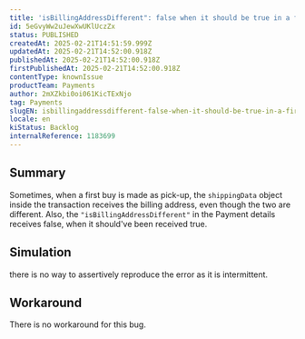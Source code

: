 ```yaml
---
title: 'isBillingAddressDifferent": false when it should be true in a first buy as pick-up point'
id: 5eGvyWw2uJewXwUKlUczZx
status: PUBLISHED
createdAt: 2025-02-21T14:51:59.999Z
updatedAt: 2025-02-21T14:52:00.918Z
publishedAt: 2025-02-21T14:52:00.918Z
firstPublishedAt: 2025-02-21T14:52:00.918Z
contentType: knownIssue
productTeam: Payments
author: 2mXZkbi0oi061KicTExNjo
tag: Payments
slugEN: isbillingaddressdifferent-false-when-it-should-be-true-in-a-first-buy-as-pickup-point
locale: en
kiStatus: Backlog
internalReference: 1183699
---
```


## Summary


Sometimes, when a first buy is made as pick-up, the `shippingData` object inside the transaction receives the billing address, even though the two are different. Also, the `"isBillingAddressDifferent"` in the Payment details receives false, when it should've been received true.


##

## Simulation


there is no way to assertively reproduce the error as it is intermittent.


##

## Workaround


There is no workaround for this bug.




